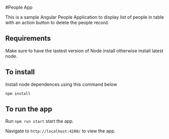 #People App

This is a sample Angular People Application to display list of people in table with an action button to delete the people record.

## Requirements

Make sure to have the lastest version of Node install otherwise install latest node.

## To install

Install node dependences using this command below

`npm install`

## To run the app

Run `npm run start` start the app.

Navigate to `http://localhost:4200/` to view the app.
